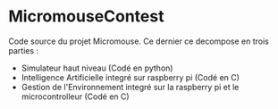 # MicromouseContest
Code source du projet Micromouse.
Ce dernier ce decompose en trois parties :
  - Simulateur haut niveau (Codé en python)
  - Intelligence Artificielle integré sur raspberry pi (Codé en C)
  - Gestion de l'Environnement integré sur la raspberry pi et le microcontrolleur (Codé en C)
